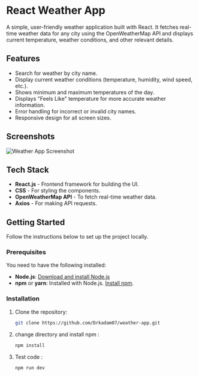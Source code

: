 # React Weather App

A simple, user-friendly weather application built with React. It fetches real-time weather data for any city using the OpenWeatherMap API and displays current temperature, weather conditions, and other relevant details.

## Features

- Search for weather by city name.
- Display current weather conditions (temperature, humidity, wind speed, etc.).
- Shows minimum and maximum temperatures of the day.
- Displays "Feels Like" temperature for more accurate weather information.
- Error handling for incorrect or invalid city names.
- Responsive design for all screen sizes.

## Screenshots

![Weather App Screenshot](path_to_screenshot.png)

## Tech Stack

- **React.js** - Frontend framework for building the UI.
- **CSS** - For styling the components.
- **OpenWeatherMap API** - To fetch real-time weather data.
- **Axios** - For making API requests.

## Getting Started

Follow the instructions below to set up the project locally.

### Prerequisites

You need to have the following installed:

- **Node.js**: [Download and install Node.js](https://nodejs.org/)
- **npm** or **yarn**: Installed with Node.js. [Install npm](https://www.npmjs.com/get-npm).

### Installation

1. Clone the repository:
   ```bash
   git clone https://github.com/Drkadam07/weather-app.git

2. change directory and install npm :
   ```bash
   npm install
3. Test code :
   ```bash
   npm run dev
